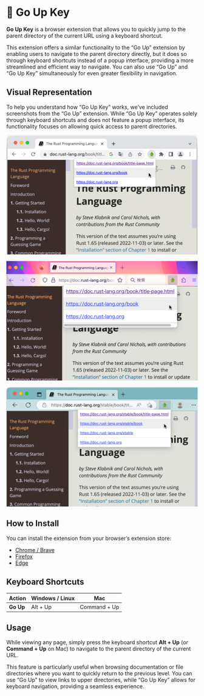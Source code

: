 # 🚀 Go Up Key

**Go Up Key** is a browser extension that allows you to quickly jump to the parent directory of the current URL using a keyboard shortcut.

This extension offers a similar functionality to the “Go Up” extension by enabling users to navigate to the parent directory directly, but it does so through keyboard shortcuts instead of a popup interface, providing a more streamlined and efficient way to navigate. You can also use “Go Up” and “Go Up Key” simultaneously for even greater flexibility in navigation.

## Visual Representation

To help you understand how “Go Up Key” works, we’ve included screenshots from the “Go Up” extension. While “Go Up Key” operates solely through keyboard shortcuts and does not feature a popup interface, its functionality focuses on allowing quick access to parent directories.

![Screenshot](./screenshots/1280x800-chrome.png)

![Screenshot](./screenshots/1280x800-firefox.png)

![Screenshot](./screenshots/1280x800-edge.png)

## How to Install

You can install the extension from your browser’s extension store:

- [Chrome / Brave](https://chrome.google.com/webstore/detail/go-up/obdfapiepknjcdapjicmcldjbnfjngej)
- [Firefox](https://addons.mozilla.org/en-US/firefox/addon/go-up/)
- [Edge](https://microsoftedge.microsoft.com/addons/detail/go-up/kfgedjcojfbflkgfnpnpibjfnenahfeo)

## Keyboard Shortcuts

| Action          | Windows / Linux  | Mac               |
|-----------------|------------------|-------------------|
| **Go Up**       | Alt + Up         | Command + Up       |

## Usage

While viewing any page, simply press the keyboard shortcut **Alt + Up** (or **Command + Up** on Mac) to navigate to the parent directory of the current URL.

This feature is particularly useful when browsing documentation or file directories where you want to quickly return to the previous level. You can use “Go Up” to view links to upper directories, while “Go Up Key” allows for keyboard navigation, providing a seamless experience.

